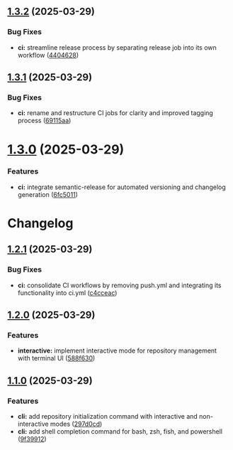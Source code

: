 ## [1.3.2](https://github.com/PunGrumpy/gitpower/compare/v1.3.1...v1.3.2) (2025-03-29)


### Bug Fixes

* **ci:** streamline release process by separating release job into its own workflow ([4404628](https://github.com/PunGrumpy/gitpower/commit/44046288e5739f085a1fddb3de4f0eb89bb66090))

## [1.3.1](https://github.com/PunGrumpy/gitpower/compare/v1.3.0...v1.3.1) (2025-03-29)


### Bug Fixes

* **ci:** rename and restructure CI jobs for clarity and improved tagging process ([69115aa](https://github.com/PunGrumpy/gitpower/commit/69115aa2a60c68cbec60314ee801fb12aaec77a0))

# [1.3.0](https://github.com/PunGrumpy/gitpower/compare/v1.2.1...v1.3.0) (2025-03-29)


### Features

* **ci:** integrate semantic-release for automated versioning and changelog generation ([6fc5011](https://github.com/PunGrumpy/gitpower/commit/6fc50113610f3343b1a489f78c467454ccf06654))

# Changelog

## [1.2.1](https://github.com/PunGrumpy/gitpower/compare/v1.2.0...v1.2.1) (2025-03-29)


### Bug Fixes

* **ci:** consolidate CI workflows by removing push.yml and integrating its functionality into ci.yml ([c4cceac](https://github.com/PunGrumpy/gitpower/commit/c4cceac7556882e4b3b23951b4c82f3d6a06e27f))

## [1.2.0](https://github.com/PunGrumpy/gitpower/compare/v1.1.0...v1.2.0) (2025-03-29)


### Features

* **interactive:** implement interactive mode for repository management with terminal UI ([588f630](https://github.com/PunGrumpy/gitpower/commit/588f63016403eab1b6470023a3e33c7a2efab977))

## [1.1.0](https://github.com/PunGrumpy/gitpower/compare/v1.0.2...v1.1.0) (2025-03-29)


### Features

* **cli:** add repository initialization command with interactive and non-interactive modes ([297d0cd](https://github.com/PunGrumpy/gitpower/commit/297d0cdd4c4a5197a6c477b07f0e007e8bc9cdfa))
* **cli:** add shell completion command for bash, zsh, fish, and powershell ([9f39912](https://github.com/PunGrumpy/gitpower/commit/9f39912c1309e5fbbd0663c5f613fb6be4243266))
